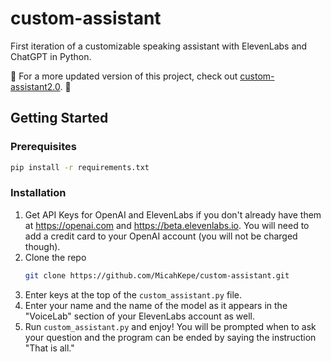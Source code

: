 # custom-assistant
First iteration of a customizable speaking assistant with ElevenLabs and ChatGPT in Python. 

🚨 For a more updated version of this project, check out [custom-assistant2.0](https://github.com/micahkepe/custom_assistant2.0). 🚨

<!-- GETTING STARTED -->
## Getting Started

### Prerequisites

  ```sh
  pip install -r requirements.txt
  ```

### Installation

1. Get API Keys for OpenAI and ElevenLabs if you don't already have them at https://openai.com and https://beta.elevenlabs.io. You will need to add a credit card to your OpenAI account (you will not be charged though).
2. Clone the repo
   ```sh
   git clone https://github.com/MicahKepe/custom-assistant.git
   ```
3. Enter keys at the top of the `custom_assistant.py` file. 
4. Enter your name and the name of the model as it appears in the "VoiceLab" section of your ElevenLabs account as well. 
5. Run `custom_assistant.py` and enjoy! You will be prompted when to ask your question and the program can be ended by saying the instruction "That is all."  
